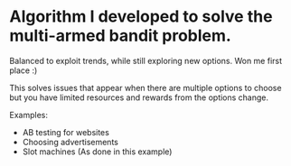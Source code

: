 # Algorithm I developed to solve the multi-armed bandit problem. 

Balanced to exploit trends, while still exploring new options. Won me first place :)

This solves issues that appear when there are multiple options to choose but you have limited resources and rewards from the options change.

Examples:
- AB testing for websites
- Choosing advertisements
- Slot machines (As done in this example)
